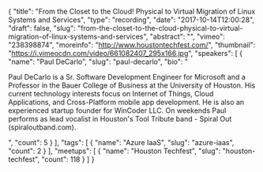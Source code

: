 {
  "title": "From the Closet to the Cloud! Physical to Virtual Migration of Linux Systems and Services",
  "type": "recording",
  "date": "2017-10-14T12:00:28",
  "draft": false,
  "slug": "from-the-closet-to-the-cloud-physical-to-virtual-migration-of-linux-systems-and-services",
  "abstract": "",
  "vimeo": "238398874",
  "moreinfo": "http://www.houstontechfest.com/",
  "thumbnail": "https://i.vimeocdn.com/video/661082407_295x166.jpg",
  "speakers": [
    {
      "name": "Paul DeCarlo",
      "slug": "paul-decarlo",
      "bio": "<p>Paul DeCarlo is a Sr. Software Development Engineer for Microsoft and a Professor in the Bauer College of Business at the University of Houston. His current technology interests focus on Internet of Things, Cloud Applications, and Cross-Platform mobile app development. He is also an experienced startup founder for WinCoder LLC. On weekends Paul performs as lead vocalist in Houston's Tool Tribute band - Spiral Out (spiraloutband.com).</p>",
      "count": 5
    }
  ],
  "tags": [
    {
      "name": "Azure IaaS",
      "slug": "azure-iaas",
      "count": 2
    }
  ],
  "meetups": [
    {
      "name": "Houston Techfest",
      "slug": "houston-techfest",
      "count": 118
    }
  ]
}